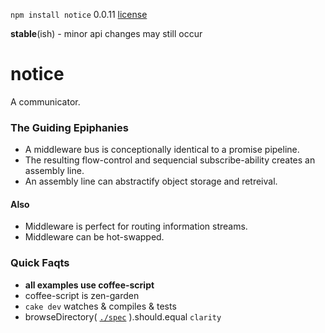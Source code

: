 `npm install notice` 0.0.11 [license](./license)

**stable**(ish) - minor api changes may still occur

notice
======

A communicator.


### The Guiding Epiphanies

* A middleware bus is conceptionally identical to a promise pipeline.
* The resulting flow-control and sequencial subscribe-ability creates an assembly line.
* An assembly line can abstractify object storage and retreival.

#### Also

* Middleware is perfect for routing information streams.
* Middleware can be hot-swapped.


### Quick Faqts

* **all examples use coffee-script**
* coffee-script is zen-garden
* `cake dev` watches & compiles & tests
* browseDirectory( [`./spec`](./spec) ).should.equal `clarity`

